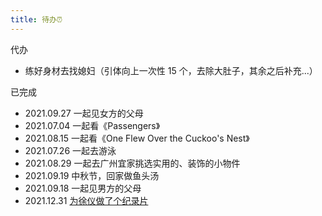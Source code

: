 ```yaml
---
title: 待办⏰
---
```


代办

- 练好身材去找媳妇（引体向上一次性 15 个，去除大肚子，其余之后补充...）

已完成

- 2021.09.27 一起见女方的父母 
- 2021.07.04 一起看《Passengers》
- 2021.08.15 一起看《One Flew Over the Cuckoo's Nest》
- 2021.07.26 一起去游泳
- 2021.08.29 一起去广州宜家挑选实用的、装饰的小物件
- 2021.09.19 中秋节，回家做鱼头汤
- 2021.09.18 一起见男方的父母
- 2021.12.31 [为徐仪做了个纪录片](https://www.ixigua.com/7047846496837829161?logTag=6085ee2cebe3f906d336)
